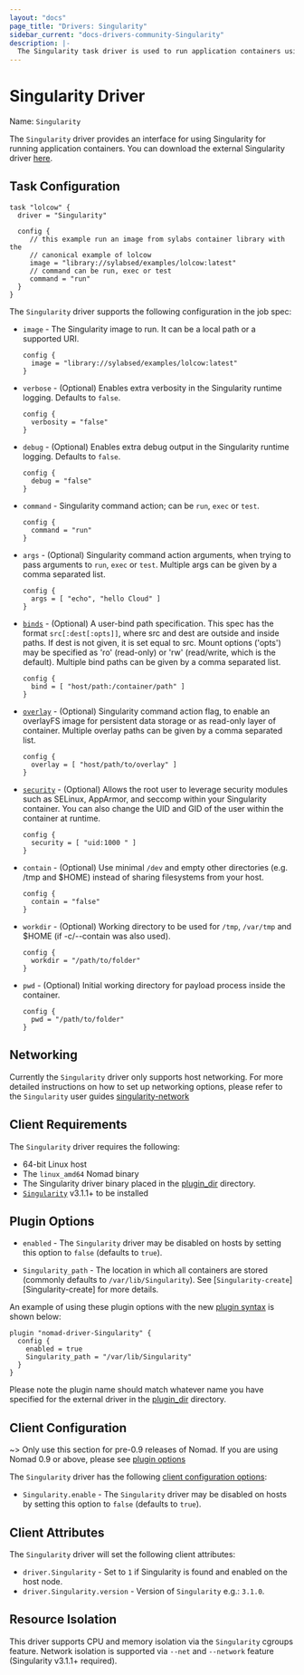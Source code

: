 ```yaml
---
layout: "docs"
page_title: "Drivers: Singularity"
sidebar_current: "docs-drivers-community-Singularity"
description: |-
  The Singularity task driver is used to run application containers using Singularity.
---
```


# Singularity Driver

Name: `Singularity`

The `Singularity` driver provides an interface for using Singularity for running application
containers. You can download the external Singularity driver [here][Singularity-driver].


## Task Configuration

```hcl
task "lolcow" {
  driver = "Singularity"

  config {
     // this example run an image from sylabs container library with the
     // canonical example of lolcow
     image = "library://sylabsed/examples/lolcow:latest"
     // command can be run, exec or test
     command = "run"
  }
}
```

The `Singularity` driver supports the following configuration in the job spec:

* `image` - The Singularity image to run. It can be a local path or a supported URI.

    ```hcl
    config {
      image = "library://sylabsed/examples/lolcow:latest"
    }
    ```

* `verbose` - (Optional) Enables extra verbosity in the Singularity runtime logging.
Defaults to `false`.

    ```hcl
    config {
      verbosity = "false"
    }
    ```

* `debug` - (Optional) Enables extra debug output in the Singularity runtime
  logging. Defaults to `false`.

    ```hcl
    config {
      debug = "false"
    }
    ```

* `command` - Singularity command action; can be `run`, `exec` or `test`.

    ```hcl
    config {
      command = "run"
    }
    ```

* `args` - (Optional) Singularity command action arguments, when trying to pass arguments to `run`, `exec` or `test`.
Multiple args can be given by a comma separated list.

    ```hcl
    config {
      args = [ "echo", "hello Cloud" ]
    }
    ```

* [`binds`][bind] - (Optional) A user-bind path specification. This spec has the format `src[:dest[:opts]]`, where src and
dest are outside and inside paths.  If dest is not given, it is set equal to src.
Mount options ('opts') may be specified as 'ro' (read-only) or 'rw' (read/write, which
is the default). Multiple bind paths can be given by a comma separated list.

    ```hcl
    config {
      bind = [ "host/path:/container/path" ]
    }
    ```

* [`overlay`][overlay] - (Optional) Singularity command action flag, to enable an overlayFS image for persistent data
storage or as read-only layer of container.  Multiple overlay paths can be given by a comma separated list.

    ```hcl
    config {
      overlay = [ "host/path/to/overlay" ]
    }
    ```

* [`security`][security] - (Optional) Allows the root user to leverage security modules such as
SELinux, AppArmor, and seccomp within your Singularity container.
You can also change the UID and GID of the user within the container at runtime.

    ```hcl
    config {
      security = [ "uid:1000 " ]
    }
    ```

* `contain` - (Optional) Use minimal `/dev` and empty other directories (e.g. /tmp and $HOME) instead of sharing filesystems from your host.

    ```hcl
    config {
      contain = "false"
    }
    ```

* `workdir` - (Optional) Working directory to be used for `/tmp`, `/var/tmp` and $HOME (if -c/--contain was also used).

    ```hcl
    config {
      workdir = "/path/to/folder"
    }
    ```

* `pwd` - (Optional) Initial working directory for payload process inside the container.

    ```hcl
    config {
      pwd = "/path/to/folder"
    }
    ```

## Networking

Currently the `Singularity` driver only supports host networking. For more detailed instructions on how to set up networking options, please refer to the `Singularity` user guides [singularity-network]

## Client Requirements

The `Singularity` driver requires the following:

* 64-bit Linux host
* The `linux_amd64` Nomad binary
* The Singularity driver binary placed in the [plugin_dir][plugin_dir] directory.
* [`Singularity`][Singularity] v3.1.1+ to be installed

## Plugin Options<a id="plugin_options"></a>

* `enabled` - The `Singularity` driver may be disabled on hosts by setting this option to `false` (defaults to `true`).

* `Singularity_path` - The location in which all containers are stored (commonly defaults to `/var/lib/Singularity`). See [`Singularity-create`][Singularity-create] for more details.

An example of using these plugin options with the new [plugin
syntax][plugin] is shown below:

```hcl
plugin "nomad-driver-Singularity" {
  config {
    enabled = true
    Singularity_path = "/var/lib/Singularity"
  }
}
```
Please note the plugin name should match whatever name you have specified for the external driver in the [plugin_dir][plugin_dir] directory.

## Client Configuration

~> Only use this section for pre-0.9 releases of Nomad. If you are using Nomad
0.9 or above, please see [plugin options][plugin-options]

The `Singularity` driver has the following [client configuration
options](/docs/configuration/client.html#options):

* `Singularity.enable` - The `Singularity` driver may be disabled on hosts by setting this
  option to `false` (defaults to `true`).

## Client Attributes

The `Singularity` driver will set the following client attributes:

* `driver.Singularity` - Set to `1` if Singularity is found  and enabled on the host node.
* `driver.Singularity.version` - Version of `Singularity` e.g.: `3.1.0`.

## Resource Isolation

This driver supports CPU and memory isolation via the `Singularity` cgroups feature. Network
isolation is supported via `--net` and `--network` feature (Singularity v3.1.1+ required).

[Singularity-driver]: https://github.com/sylabs/nomad-driver-singularity
[Singularity_man]: https://linuxcontainers.org/Singularity/manpages/man5/Singularity.container.conf.5.html#lbAM
[plugin]: /docs/configuration/plugin.html
[plugin_dir]: /docs/configuration/index.html#plugin_dir
[plugin-options]: #plugin_options
[Singularity]: https://github.com/sylabs/singularity

[bind]: https://www.sylabs.io/guides/3.1/user-guide/bind_paths_and_mounts.html
[security]: https://www.sylabs.io/guides/3.1/user-guide/security_options.html
[overlay]: https://www.sylabs.io/guides/3.1/user-guide/persistent_overlays.html
[singularity-network]: https://www.sylabs.io/guides/3.1/user-guide/networking.html
